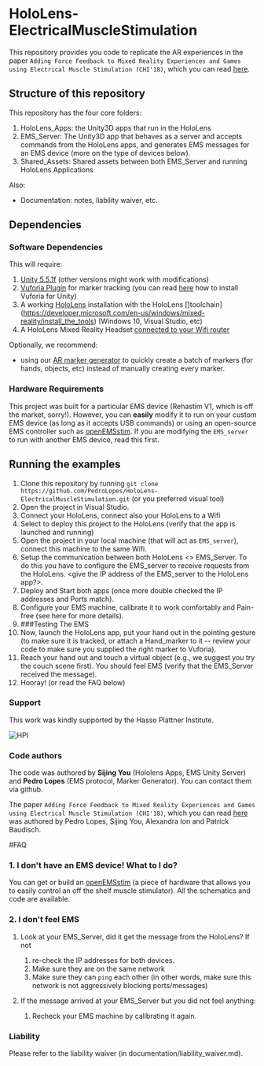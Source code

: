 # HoloLens-ElectricalMuscleStimulation

This repository provides you code to replicate the AR experiences in the paper 
``Adding Force Feedback to Mixed Reality Experiences and Games using Electrical Muscle Stimulation (CHI'18)``, which you can read [here](https://hpi.de/baudisch/projects/ems-ar-haptics.html).

## Structure of this repository

This repository has the four core folders:

1. HoloLens_Apps: the Unity3D apps that run in the HoloLens
2. EMS_Server: The Unity3D app that behaves as a server and accepts commands from the HoloLens apps, and generates EMS messages for an EMS device (more on the type of devices below).
3. Shared_Assets: Shared assets between both EMS_Server and running HoloLens Applications

Also:

* Documentation: notes, liability waiver, etc.


## Dependencies

### Software Dependencies

This will require:

1. [Unity 5.5.1f](https://unity3d.com/get-unity/download/archive) (other versions might work with modifications)
2. [Vuforia Plugin](https://www.vuforia.com/) for marker tracking (you can read [here](https://library.vuforia.com/articles/Training/getting-started-with-vuforia-in-unity-2017-2-beta.html) how to install Vuforia for Unity)
3. A working [HoloLens](https://developer.microsoft.com/en-us/windows/mixed-reality) installation with the HoloLens []toolchain](https://developer.microsoft.com/en-us/windows/mixed-reality/install_the_tools) (Windows 10, Visual Studio, etc)
4. A HoloLens Mixed Reality Headset [connected to your Wifi router](https://docs.microsoft.com/en-us/hololens/hololens-setup)

Optionally, we recommend:

* using our [AR marker generator](https://github.com/PedroLopes/AR-Marker-Generator) to quickly create a batch of markers (for hands, objects, etc) instead of manually creating every marker.

### Hardware Requirements

This project was built for a particular EMS device (Rehastim V1, which is off the market, sorry!). However, you can **easily** modify it to run on your custom EMS device (as long as it accepts USB commands) or using an open-source EMS controller such as [openEMSstim](https://github.com/PedroLopes/openEMSstim). If you are modifying the ``EMS_server`` to run with another EMS device, read this first.

## Running the examples

1. Clone this repository by running ``git clone https://github.com/PedroLopes/HoloLens-ElectricalMuscleStimulation.git`` (or you preferred visual tool)
2. Open the <name> project in Visual Studio.
3. Connect your HoloLens, connect also your HoloLens to a Wifi
4. Select to deploy this project to the HoloLens (verify that the app is launched and running)
5. Open the <name> project in your local machine (that will act as ``EMS_server``), connect this machine to the same Wifi.
6. Setup the communication between both HoloLens <> EMS_Server. To do this you have to configure the EMS_server to receive requests from the HoloLens. <give the IP address of the EMS_server to the HoloLens app?>. 
7. Deploy and Start both apps (once more double checked the IP addresses and Ports match).
8. Configure your EMS machine, calibrate it to work comfortably and Pain-free (see here for more details). 
9. ###Testing The EMS
9. Now, launch the HoloLens app, put your hand out in the pointing gesture (to make sure it is tracked, or attach a Hand_marker to it -- review your code to make sure you supplied the right marker to Vuforia). 
  11. Reach your hand out and touch a virtual object (e.g., we suggest you try the couch scene first). You should feel EMS (verify that the EMS_Server received the message). 
  12. Hooray! (or read the FAQ below)

### Support

This work was kindly supported by the Hasso Plattner Institute. 

![HPI](documentation/images/hpi.png)

### Code authors

The code was authored by **Sijing You** (Hololens Apps, EMS Unity Server) and **Pedro Lopes** (EMS protocol, Marker Generator). You can contact them via github.

The paper ``Adding Force Feedback to Mixed Reality Experiences and Games using Electrical Muscle Stimulation (CHI'18)``, which you can read [here](https://hpi.de/baudisch/projects/ems-ar-haptics.html) was authored by Pedro Lopes, Sijing You, Alexandra Ion and Patrick Baudisch. 

#FAQ

### 1. I don't have an EMS device! What to I do?

You can get or build an [openEMSstim](https://github.com/PedroLopes/openEMSstim) (a piece of hardware that allows you to easily control an off the shelf muscle stimulator). All the schematics and code are available. 

### 2. I don't feel EMS

1. Look at your EMS_Server, did it get the message from the HoloLens? If not
	1. re-check the IP addresses for both devices.
	2. Make sure they are on the same network
	3. Make sure they can ``ping`` each other (in other words, make sure this network is not aggressively blocking ports/messages)
	
2. If the message arrived at your EMS_Server but you did not feel anything: 
	1. Recheck your EMS machine by calibrating it again. 

### Liability

Please refer to the liability waiver (in documentation/liability_waiver.md).
